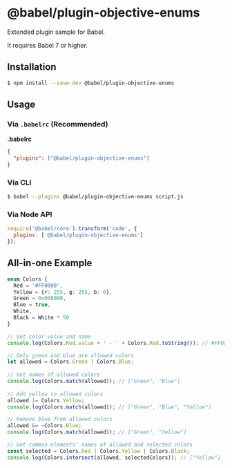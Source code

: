 # @babel/plugin-objective-enums

Extended plugin sample for Babel.

It requires Babel 7 or higher.

## Installation

```sh
$ npm install --save-dev @babel/plugin-objective-enums
```

## Usage

### Via `.babelrc` (Recommended)

**.babelrc**

```json
{
  "plugins": ["@babel/plugin-objective-enums"]
}
```

### Via CLI

```sh
$ babel --plugins @babel/plugin-objective-enums script.js
```

### Via Node API

```javascript
require('@babel/core').transform('code', {
  plugins: ['@babel/plugin-objective-enums']
});
```

## All-in-one Example
```typescript
enum Colors {
  Red = '#FF0000',
  Yellow = {r: 255, g: 255, b: 0},
  Green = 0x008000,
  Blue = true,
  White,
  Black = White * 50
}

// Get color value and name
console.log(Colors.Red.value + ' - ' + Colors.Red.toString()); // #FF0000 - Red

// Only green and blue are allowed colors
let allowed = Colors.Green | Colors.Blue;
 
// Get names of allowed colors
console.log(Colors.match(allowed)); // ["Green", "Blue"]
 
// Add yellow to allowed colors
allowed |= Colors.Yellow;
console.log(Colors.match(allowed)); // ["Green", "Blue", "Yellow"]

// Remove blue from allowed colors
allowed &= ~Colors.Blue;
console.log(Colors.match(allowed)); // ["Green", "Yellow"]

// Get common elements' names of allowed and selected colors
const selected = Colors.Red | Colors.Yellow | Colors.Black;
console.log(Colors.intersect(allowed, selectedColors)); // ["Yellow"]
```
